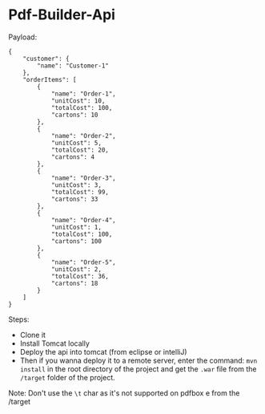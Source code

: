 # Pdf-Builder-Api

Payload: 

```
{
	"customer": {
		"name": "Customer-1"
	}, 
	"orderItems": [
		{
			"name": "Order-1", 
			"unitCost": 10, 
			"totalCost": 100, 
			"cartons": 10
		}, 
		{
			"name": "Order-2", 
			"unitCost": 5, 
			"totalCost": 20, 
			"cartons": 4
		},
		{
			"name": "Order-3", 
			"unitCost": 3, 
			"totalCost": 99, 
			"cartons": 33
		},
		{
			"name": "Order-4", 
			"unitCost": 1, 
			"totalCost": 100, 
			"cartons": 100
		},
		{
			"name": "Order-5", 
			"unitCost": 2, 
			"totalCost": 36, 
			"cartons": 18
		}
	]
}
```

Steps: 
- Clone it
- Install Tomcat locally 
- Deploy the api into tomcat (from eclipse or intelliJ) 
- Then if you wanna deploy it to a remote server, enter the command: `mvn install` in the root directory of the project and get the `.war` file from the `/target` folder of the project.

Note:
Don't use the `\t` char as it's not supported on pdfbox e from the /target
